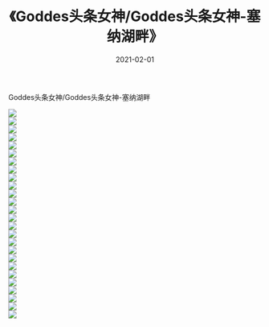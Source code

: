 ﻿---
layout: post
title:  《Goddes头条女神/Goddes头条女神-塞纳湖畔》
date:   2021-02-01
img: http://img.660000.xyz/Sharelink/网络美图/2021/Goddes头条女神/Goddes头条女神-塞纳湖畔/000.jpg
categories: [美女, 清纯, 唯美]
---

Goddes头条女神/Goddes头条女神-塞纳湖畔

 ![](http://img.660000.xyz/Sharelink/网络美图/2021/Goddes头条女神/Goddes头条女神-塞纳湖畔/001.jpg) <br>![](http://img.660000.xyz/Sharelink/网络美图/2021/Goddes头条女神/Goddes头条女神-塞纳湖畔/002.jpg) <br>![](http://img.660000.xyz/Sharelink/网络美图/2021/Goddes头条女神/Goddes头条女神-塞纳湖畔/003.jpg) <br>![](http://img.660000.xyz/Sharelink/网络美图/2021/Goddes头条女神/Goddes头条女神-塞纳湖畔/004.jpg) <br>![](http://img.660000.xyz/Sharelink/网络美图/2021/Goddes头条女神/Goddes头条女神-塞纳湖畔/005.jpg) <br>![](http://img.660000.xyz/Sharelink/网络美图/2021/Goddes头条女神/Goddes头条女神-塞纳湖畔/006.jpg) <br>![](http://img.660000.xyz/Sharelink/网络美图/2021/Goddes头条女神/Goddes头条女神-塞纳湖畔/007.jpg) <br>![](http://img.660000.xyz/Sharelink/网络美图/2021/Goddes头条女神/Goddes头条女神-塞纳湖畔/008.jpg) <br>![](http://img.660000.xyz/Sharelink/网络美图/2021/Goddes头条女神/Goddes头条女神-塞纳湖畔/009.jpg) <br>![](http://img.660000.xyz/Sharelink/网络美图/2021/Goddes头条女神/Goddes头条女神-塞纳湖畔/010.jpg) <br>![](http://img.660000.xyz/Sharelink/网络美图/2021/Goddes头条女神/Goddes头条女神-塞纳湖畔/011.jpg) <br>![](http://img.660000.xyz/Sharelink/网络美图/2021/Goddes头条女神/Goddes头条女神-塞纳湖畔/012.jpg) <br>![](http://img.660000.xyz/Sharelink/网络美图/2021/Goddes头条女神/Goddes头条女神-塞纳湖畔/013.jpg) <br>![](http://img.660000.xyz/Sharelink/网络美图/2021/Goddes头条女神/Goddes头条女神-塞纳湖畔/014.jpg) <br>![](http://img.660000.xyz/Sharelink/网络美图/2021/Goddes头条女神/Goddes头条女神-塞纳湖畔/015.jpg) <br>![](http://img.660000.xyz/Sharelink/网络美图/2021/Goddes头条女神/Goddes头条女神-塞纳湖畔/016.jpg) <br>![](http://img.660000.xyz/Sharelink/网络美图/2021/Goddes头条女神/Goddes头条女神-塞纳湖畔/017.jpg) <br>![](http://img.660000.xyz/Sharelink/网络美图/2021/Goddes头条女神/Goddes头条女神-塞纳湖畔/018.jpg) <br>![](http://img.660000.xyz/Sharelink/网络美图/2021/Goddes头条女神/Goddes头条女神-塞纳湖畔/019.jpg) <br>![](http://img.660000.xyz/Sharelink/网络美图/2021/Goddes头条女神/Goddes头条女神-塞纳湖畔/020.jpg) <br>![](http://img.660000.xyz/Sharelink/网络美图/2021/Goddes头条女神/Goddes头条女神-塞纳湖畔/021.jpg) <br>![](http://img.660000.xyz/Sharelink/网络美图/2021/Goddes头条女神/Goddes头条女神-塞纳湖畔/022.jpg) <br>![](http://img.660000.xyz/Sharelink/网络美图/2021/Goddes头条女神/Goddes头条女神-塞纳湖畔/023.jpg) <br>![](http://img.660000.xyz/Sharelink/网络美图/2021/Goddes头条女神/Goddes头条女神-塞纳湖畔/024.jpg) <br>![](http://img.660000.xyz/Sharelink/网络美图/2021/Goddes头条女神/Goddes头条女神-塞纳湖畔/025.jpg) <br>![](http://img.660000.xyz/Sharelink/网络美图/2021/Goddes头条女神/Goddes头条女神-塞纳湖畔/026.jpg) <br>